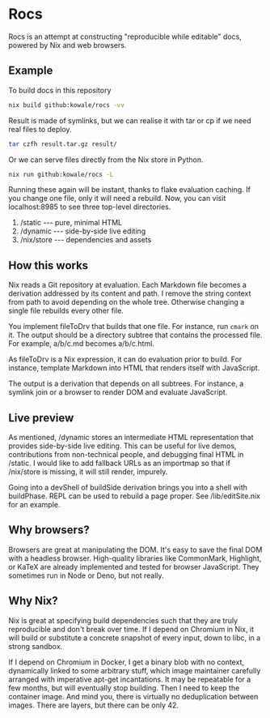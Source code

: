 # Rocs

Rocs is an attempt at constructing
"reproducible while editable" docs,
powered by Nix and web browsers.

## Example

To build docs in this repository

```sh
nix build github:kowale/rocs -vv
```

Result is made of symlinks,
but we can realise it with tar or cp
if we need real files to deploy.

```sh
tar czfh result.tar.gz result/
```

Or we can serve files directly
from the Nix store in Python.

```sh
nix run github:kowale/rocs -L
```

Running these again will be instant,
thanks to flake evaluation caching.
If you change one file,
only it will need a rebuild.
Now, you can visit localhost:8985
to see three top-level directories.

1. /static --- pure, minimal HTML
2. /dynamic --- side-by-side live editing
3. /nix/store --- dependencies and assets

## How this works

Nix reads a Git repository at evaluation.
Each Markdown file becomes a derivation
addressed by its content and path.
I remove the string context from path
to avoid depending on the whole tree.
Otherwise changing a single file
rebuilds every other file.

You implement fileToDrv
that builds that one file.
For instance, run `cmark` on it.
The output should be a directory subtree
that contains the processed file.
For example, a/b/c.md becomes a/b/c.html.

As fileToDrv is a Nix expression,
it can do evaluation prior to build.
For instance, template Markdown into HTML
that renders itself with JavaScript.

The output is a derivation
that depends on all subtrees.
For instance, a symlink join
or a browser to render DOM
and evaluate JavaScript.

## Live preview

As mentioned, /dynamic stores
an intermediate HTML representation
that provides side-by-side live editing.
This can be useful for live demos,
contributions from non-technical people,
and debugging final HTML in /static.
I would like to add fallback URLs as an importmap
so that if /nix/store is missing,
it will still render, impurely.

Going into a devShell of buildSide derivation
brings you into a shell with buildPhase.
REPL can be used to rebuild a page proper.
See /lib/editSite.nix for an example.

## Why browsers?

Browsers are great at manipulating the DOM.
It's easy to save the final DOM with a headless browser.
High-quality libraries like CommonMark, Highlight, or KaTeX
are already implemented and tested for browser JavaScript.
They sometimes run in Node or Deno, but not really.

## Why Nix?

Nix is great at specifying build dependencies
such that they are truly reproducible
and don't break over time.
If I depend on Chromium in Nix,
it will build or substitute
a concrete snapshot of every input,
down to libc, in a strong sandbox.

If I depend on Chromium in Docker,
I get a binary blob with no context,
dynamically linked to some arbitrary stuff,
which image maintainer carefully arranged
with imperative apt-get incantations.
It may be repeatable for a few months,
but will eventually stop building.
Then I need to keep the container image.
And mind you, there is virtually no deduplication between images.
There are layers, but there can be only 42.

